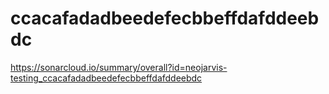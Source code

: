# ccacafadadbeedefecbbeffdafddeebdc
https://sonarcloud.io/summary/overall?id=neojarvis-testing_ccacafadadbeedefecbbeffdafddeebdc
